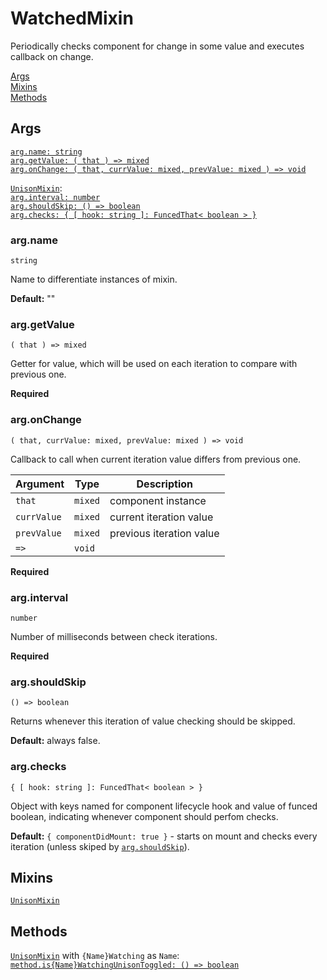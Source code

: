 # WatchedMixin

Periodically checks component for change in some value and executes callback on change.  

[Args](#args)  
[Mixins](#mixins)  
[Methods](#methods)  


## Args

[`arg.name: string`](#argname)  
[`arg.getValue: ( that ) => mixed`](#arggetvalue)  
[`arg.onChange: ( that, currValue: mixed, prevValue: mixed ) => void`](#argonchange)  

[`UnisonMixin`](../mixin.unison.Unison/README.md#args):  
[`arg.interval: number`](#arginterval)  
[`arg.shouldSkip: () => boolean`](#argshouldskip)  
[`arg.checks: { [ hook: string ]: FuncedThat< boolean > }`](#argchecks)  


### arg.name

`string`

Name to differentiate instances of mixin.  

**Default:** ""  


### arg.getValue

`( that ) => mixed`

Getter for value, which will be used on each iteration to compare with previous one.  

**Required**


### arg.onChange

`( that, currValue: mixed, prevValue: mixed ) => void`

Callback to call when current iteration value differs from previous one.  

| Argument    | Type    | Description              |
| ----------- | ------- | ------------------------ |
| `that`      | `mixed` | component instance       |
| `currValue` | `mixed` | current iteration value  |
| `prevValue` | `mixed` | previous iteration value |
| `=>`        | `void`  |                          |

**Required**


### arg.interval

`number`

Number of milliseconds between check iterations.  

**Required**  


### arg.shouldSkip

`() => boolean`

Returns whenever this iteration of value checking should be skipped.  

**Default:** always false.  


### arg.checks

`{ [ hook: string ]: FuncedThat< boolean > }`

Object with keys named for component lifecycle hook and value of funced boolean, indicating whenever component should perfom checks.  

**Default:** `{ componentDidMount: true }` - starts on mount and checks every iteration (unless skiped by [`arg.shouldSkip`](#argshouldskip)).  


## Mixins

[`UnisonMixin`](../mixin.unison.Unison/README.md)  


## Methods

[`UnisonMixin`](../mixin.unison.Unison/README.md#methods) with `{Name}Watching` as `Name`:  
[`method.is{Name}WatchingUnisonToggled: () => boolean`](../mixin.meta.Toggle/README.md#methodisnametoggled)  
